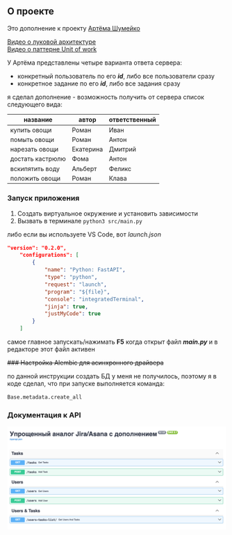 ## О проекте
Это дополнение к проекту [Артёма Шумейко](https://www.youtube.com/@artemshumeiko)

[Видео о луковой архитектуре](https://www.youtube.com/watch?v=8Im74b55vFc)  
[Видео о паттерне Unit of work](https://www.youtube.com/watch?v=TaYg23VkCRI)

У Артёма представлены четыре варианта ответа сервера: 
- конкретный пользователь по его ***id***, либо все пользователи сразу
- конкретное задание по его ***id***, либо все задания сразу

я сделал дополнение -  возможность получить от сервера список следующего вида:

| название        | автор      | ответственный  |
| -----------     | ---------- | ----------     |
| купить овощи    | Роман      |  Иван          |
| помыть овощи    | Роман      |  Антон         |
| нарезать овощи  | Екатерина  |  Дмитрий       |
| достать кастрюлю| Фома       |  Антон         |
| вскипятить воду | Альберт    |  Феликс        |
| положить овощи  | Роман      |  Клава         |




### Запуск приложения
1. Создать виртуальное окружение и установить зависимости
2. Вызвать в терминале `python3 src/main.py`

либо если вы используете VS Code, вот *launch.json*

``` json
"version": "0.2.0",
    "configurations": [
        {
            "name": "Python: FastAPI",
            "type": "python",
            "request": "launch",
            "program": "${file}",
            "console": "integratedTerminal",
            "jinja": true,
            "justMyCode": true
        }
    ]
```

самое главное запускать/нажимать  **F5** когда открыт файл ***main.py*** и в редакторе
этот файл активен


~~### Настройка Alembic для асинхронного драйвера~~

по данной инструкции создать БД у меня не получилось, поэтому я в коде сделал,
что при запуске выполняется команда:


```python
Base.metadata.create_all
```


### Документация к API
![Alt text](docs/github/openapi.png)
